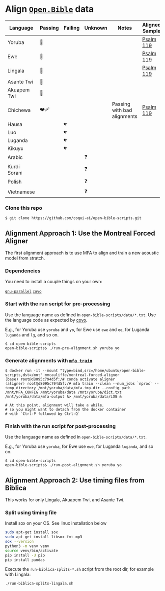 # Align [`Open.Bible`](https://open.bible/) data

|Language|Passing|Failing|Unknown|Notes|Aligned Sample| 
|---------|------|-------|-------|----|-------|
|Yoruba|💚||||[Psalm 119](https://coqui-ai-public-data.s3.amazonaws.com/psalm-119-yoruba.tar.gz)|
|Ewe|💚||||[Psalm 119](https://coqui-ai-public-data.s3.amazonaws.com/ewe-psalm119-coqui-dec11.tar.gz)|
|Lingala|💚||||[Psalm 119](https://coqui-ai-public-data.s3.amazonaws.com/lingala-coqui-psalm119-dec16.tar.gz)|
|Asante Twi|💚|||||
|Akuapem Twi|💚|||||
|Chichewa|❤️‍🩹|||Passing with bad alignments|[Psalm 119](https://coqui-ai-public-data.s3.amazonaws.com/chichewa-coqui-PSA_119.tar.gz)|
|Hausa||💔||||
|Luo||💔||||
|Luganda||💔||||
|Kikuyu||💔||||
|Arabic|||❓|||
|Kurdi Sorani|||❓|||
|Polish|||❓|||
|Vietnamese|||❓|||

### Clone this repo

```
$ git clone https://github.com/coqui-ai/open-bible-scripts.git
```

## Alignment Approach 1: Use the Montreal Forced Aligner

The first alignment approach is to use MFA to align and train a new acoustic model from stratch.

### Dependencies

You need to install a couple things on your own:

[`gnu-parallel`](https://www.gnu.org/software/parallel/)
[`covo`](https://www.github.com/ftyers/commonvoice-utils)

### Start with the run script for pre-processing


Use the language name as defined in `open-bible-scripts/data/*.txt`. Use the language code as expected by [covo](https://www.github.com/ftyers/commonvoice-utils).

E.g., for Yoruba use `yoruba` and `yo`, for Ewe use `ewe` and `ee`, for Luganda `luganda` and `lg`, and so on.

```
$ cd open-bible-scripts
open-bible-scripts$ ./run-pre-alignment.sh yoruba yo
```

### Generate alignments with [`mfa train`](https://montreal-forced-aligner.readthedocs.io/en/latest/user_guide/workflows/train_acoustic_model.html)

```
$ docker run -it --mount "type=bind,src=/home/ubuntu/open-bible-scripts,dst=/mnt" mmcauliffe/montreal-forced-aligner
(base) root@d8095c794d5f:/# conda activate aligner
(aligner) root@d8095c794d5f:/# mfa train --clean --num_jobs `nproc` --temp_directory /mnt/yoruba/data/mfa-tmp-dir --config_path /mnt/MFA_CONFIG /mnt/yoruba/data /mnt/yoruba/dict.txt /mnt/yoruba/data/mfa-output &> /mnt/yoruba/data/LOG &

# At this point, alignment will take a while,
# so you might want to detach from the docker container 
# with `Ctrl-P followed by Ctrl-Q`
```

### Finish with the run script for post-processing

Use the language name as defined in `open-bible-scripts/data/*.txt`.

E.g., for Yoruba use `yoruba`, for Ewe use `ewe`, for Luganda `luganda`, and so on.

```
$ cd open-bible-scripts
open-bible-scripts$ ./run-post-alignment.sh yoruba yo
```


## Alignment Approach 2: Use timing files from Biblica

This works for only Lingala, Akuapem Twi, and Asante Twi.

### Split using timing file 

Install sox on your OS. See linux installation below
```bash
sudo apt-get install sox
sudo apt-get install libsox-fmt-mp3
sox --version
python3 -m venv venv
source venv/bin/activate
pip install -U pip
pip install pandas
```

Execute the `run-biblica-splits-*.sh` script from the root dir, for example with Lingala:

```bash
./run-biblica-splits-lingala.sh
```
